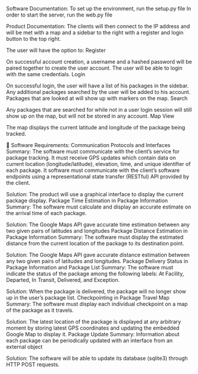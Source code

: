 Software Documentation:
To set up the environment, run the setup.py file
In order to start the server, run the web.py file


Product Documentation:
The clients will then connect to the IP address and will be met with a map and a sidebar to the right with a register and login button to the top right.

The user will have the option to:
Register

On successful account creation, a username and a hashed password will be paired together to create the user account.
The user will be able to login with the same credentials.
Login

On successful login, the user will have a list of his packages in the sidebar.
Any additional packages searched by the user will be added to his account.
Packages that are looked at will show up with markers on the map.
Search

Any packages that are searched for while not in a user login session will still show up on the map, but will not be stored in any account.
Map View

The map displays the current latitude and longitude of the package being tracked.


Software Requirements:
Communication Protocols and Interfaces
Summary: The software must communicate with the client’s service for package tracking. It must receive GPS updates which contain data on current location (longitude/latitude), elevation, time, and unique identifier of each package. It software must communicate with the client’s software endpoints using a representational state transfer (RESTful) API provided by the client. 

Solution: The product will use a graphical interface to display the current package display.
Package Time Estimation in Package Information
Summary: The software must calculate and display an accurate estimate on the arrival time of each package. 

Solution: The Google Maps API gave accurate time estimation between any two given pairs of latitudes and longitudes
Package Distance Estimation in Package Information
Summary: The software must display the estimated distance from the current location of the package to its destination point. 

Solution: The Google Maps API gave accurate distance estimation between any two given pairs of latitudes and longitudes.
Package Delivery Status in Package Information and Package List
Summary: The software must indicate the status of the package among the following labels: At Facility, Departed, In Transit, Delivered, and Exception.

Solution: When the package is delivered, the package will no longer show up in the user’s package list.
Checkpointing in Package Travel Map
Summary: The software must display each individual checkpoint on a map of the package as it travels. 

Solution: The latest location of the package is displayed at any arbitrary moment by storing latest GPS coordinates and updating the embedded Google Map to display it.
Package Update
Summary: Information about each package can be periodically updated with an interface from an external object

Solution: The software will be able to update its database (sqlite3) through HTTP POST requests.
